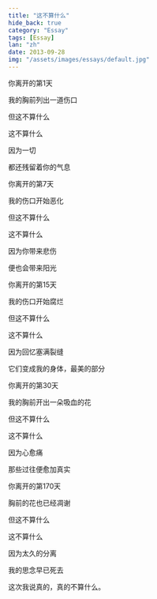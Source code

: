 ```yaml
---
title: "这不算什么"
hide_back: true
category: "Essay"
tags: [Essay]
lan: "zh"
date: 2013-09-28
img: "/assets/images/essays/default.jpg"
---
```

你离开的第1天

我的胸前列出一道伤口

但这不算什么

这不算什么

因为一切

都还残留着你的气息



你离开的第7天

我的伤口开始恶化

但这不算什么

这不算什么

因为你带来悲伤

便也会带来阳光



你离开的第15天

我的伤口开始腐烂

但这不算什么

这不算什么

因为回忆塞满裂缝

它们变成我的身体，最美的部分



你离开的第30天

我的胸前开出一朵吸血的花

但这不算什么

这不算什么

因为心愈痛

那些过往便愈加真实



你离开的第170天

胸前的花也已经凋谢

但这不算什么

这不算什么

因为太久的分离

我的思念早已死去


这次我说真的，真的不算什么。
